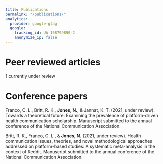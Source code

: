 ```yaml
---
title: Publications
permalink: "/publications/"
analytics:
  provider: google-gtag
  google:
    tracking_id: UA-168799890-2
    anonymize_ip: false
---
```

# Peer reviewed articles

1 currently under review

# Conference papers

Franco, C. L., Britt, R. K., **Jones, N.**, & Jannat, K. T. (2021, under review). Towards a theoretical future: Examining the prevalence of platform-driven health communication scholarship. Manuscript submitted to the annual conference of the National Communication Association.

Britt, R. K., Franco, C. L., & **Jones, N.** (2021, under review). Health communication issues, theories, and novel methodological approaches addressed on platform-based studies: A systematic meta-analysis in the context of Reddit. Manuscript submitted to the annual conference of the National Communication Association.
